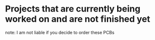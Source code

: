 # Projects that are currently being worked on and are not finished yet
note: I am not liable if you decide to order these PCBs